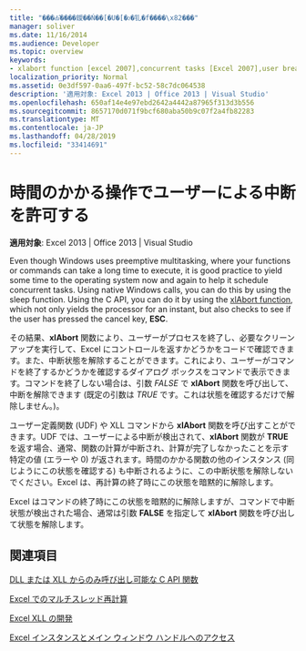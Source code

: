 ```yaml
---
title: "���Ԃ̂����鑀��Ń��[�U�[�ɂ�钆�f����\x82���"
manager: soliver
ms.date: 11/16/2014
ms.audience: Developer
ms.topic: overview
keywords:
- xlabort function [excel 2007],concurrent tasks [Excel 2007],user breaks [Excel 2007]
localization_priority: Normal
ms.assetid: 0e3df597-0aa6-497f-bc52-58c7dc064538
description: '適用対象: Excel 2013 | Office 2013 | Visual Studio'
ms.openlocfilehash: 650af14e4e97ebd2642a4442a87965f313d3b556
ms.sourcegitcommit: 8657170d071f9bcf680aba50b9c07f2a4fb82283
ms.translationtype: MT
ms.contentlocale: ja-JP
ms.lasthandoff: 04/28/2019
ms.locfileid: "33414691"
---
```

# <a name="permitting-user-breaks-in-lengthy-operations"></a>時間のかかる操作でユーザーによる中断を許可する

 **適用対象**: Excel 2013 | Office 2013 | Visual Studio 
  
Even though Windows uses preemptive multitasking, where your functions or commands can take a long time to execute, it is good practice to yield some time to the operating system now and again to help it schedule concurrent tasks. Using native Windows calls, you can do this by using the sleep function. Using the C API, you can do it by using the [xlAbort function](xlabort.md), which not only yields the processor for an instant, but also checks to see if the user has pressed the cancel key, **ESC**.
  
その結果、**xlAbort** 関数により、ユーザーがプロセスを終了し、必要なクリーンアップを実行して、Excel にコントロールを返すかどうかをコードで確認できます。また、中断状態を解除することができます。これにより、ユーザーがコマンドを終了するかどうかを確認するダイアログ ボックスをコマンドで表示できます。コマンドを終了しない場合は、引数 *FALSE* で **xlAbort** 関数を呼び出して、中断を解除できます (既定の引数は *TRUE* です。これは状態を確認するだけで解除しません。)。 
  
ユーザー定義関数 (UDF) や XLL コマンドから **xlAbort** 関数を呼び出すことができます。UDF では、ユーザーによる中断が検出されて、**xlAbort** 関数が **TRUE** を返す場合、通常、関数の計算が中断され、計算が完了しなかったことを示す特定の値 (エラーや 0) が返されます。時間のかかる関数の他のインスタンス (同じようにこの状態を確認する) も中断されるように、この中断状態を解除しないでください。Excel は、再計算の終了時にこの状態を暗黙的に解除します。
  
Excel はコマンドの終了時にこの状態を暗黙的に解除しますが、コマンドで中断状態が検出された場合、通常は引数 **FALSE** を指定して **xlAbort** 関数を呼び出して状態を解除します。
  
## <a name="see-also"></a>関連項目



[DLL または XLL からのみ呼び出し可能な C API 関数](c-api-functions-that-can-be-called-only-from-a-dll-or-xll.md)
  
[Excel でのマルチスレッド再計算](multithreaded-recalculation-in-excel.md)
  
[Excel XLL の開発](developing-excel-xlls.md)
  
[Excel インスタンスとメイン ウィンドウ ハンドルへのアクセス](how-to-access-excel-instance-and-main-window-handles.md)

